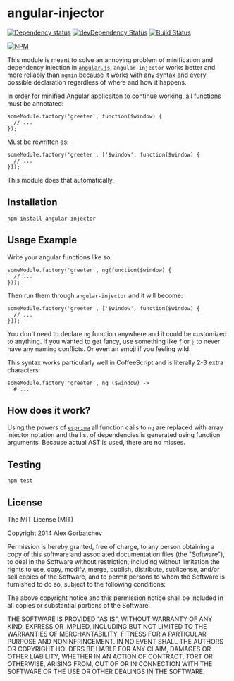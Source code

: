 # angular-injector

[![Dependency status](https://david-dm.org/alexgorbatchev/angular-injector.png)](https://david-dm.org/alexgorbatchev/angular-injector)
[![devDependency Status](https://david-dm.org/alexgorbatchev/angular-injector/dev-status.png)](https://david-dm.org/alexgorbatchev/angular-injector#info=devDependencies)
[![Build Status](https://secure.travis-ci.org/alexgorbatchev/angular-injector.png?branch=master)](https://travis-ci.org/alexgorbatchev/angular-injector)

[![NPM](https://nodei.co/npm/angular-injector.png?downloads=true)](https://npmjs.org/package/angular-injector)

This module is meant to solve an annoying problem of minification and dependency injection in [`angular.js`](https://www.angularjs.org). `angular-injector` works better and more reliably than [`ngmin`](https://www.npmjs.org/package/ngmin) because it works with any syntax and every possible declaration regardless of where and how it happens.

In order for minified Angular applicaiton to continue working, all functions must be annotated:

    someModule.factory('greeter', function($window) {
      // ...
    });

Must be rewritten as:

    someModule.factory('greeter', ['$window', function($window) {
      // ...
    }]);

This module does that automatically.

## Installation

    npm install angular-injector

## Usage Example

Write your angular functions like so:

    someModule.factory('greeter', ng(function($window) {
      // ...
    }));

Then run them through `angular-injector` and it will become:

    someModule.factory('greeter', ['$window', function($window) {
      // ...
    }]);

You don't need to declare `ng` function anywhere and it could be customized to anything. If you wanted to get fancy, use something like `ƒ` or `∑` to never have any naming conflicts. Or even an emoji if you feeling wild.

This syntax works particularly well in CoffeeScript and is literally 2-3 extra characters:

    someModule.factory 'greeter', ng ($window) ->
      # ...

## How does it work?

Using the powers of [`esprima`](https://github.com/ariya/esprima) all function calls to `ng` are replaced with array injector notation and the list of dependencies is generated using function arguments. Because actual AST is used, there are no misses.

## Testing

    npm test

## License

The MIT License (MIT)

Copyright 2014 Alex Gorbatchev

Permission is hereby granted, free of charge, to any person obtaining a copy
of this software and associated documentation files (the "Software"), to deal
in the Software without restriction, including without limitation the rights
to use, copy, modify, merge, publish, distribute, sublicense, and/or sell
copies of the Software, and to permit persons to whom the Software is
furnished to do so, subject to the following conditions:

The above copyright notice and this permission notice shall be included in
all copies or substantial portions of the Software.

THE SOFTWARE IS PROVIDED "AS IS", WITHOUT WARRANTY OF ANY KIND, EXPRESS OR
IMPLIED, INCLUDING BUT NOT LIMITED TO THE WARRANTIES OF MERCHANTABILITY,
FITNESS FOR A PARTICULAR PURPOSE AND NONINFRINGEMENT. IN NO EVENT SHALL THE
AUTHORS OR COPYRIGHT HOLDERS BE LIABLE FOR ANY CLAIM, DAMAGES OR OTHER
LIABILITY, WHETHER IN AN ACTION OF CONTRACT, TORT OR OTHERWISE, ARISING FROM,
OUT OF OR IN CONNECTION WITH THE SOFTWARE OR THE USE OR OTHER DEALINGS IN
THE SOFTWARE.